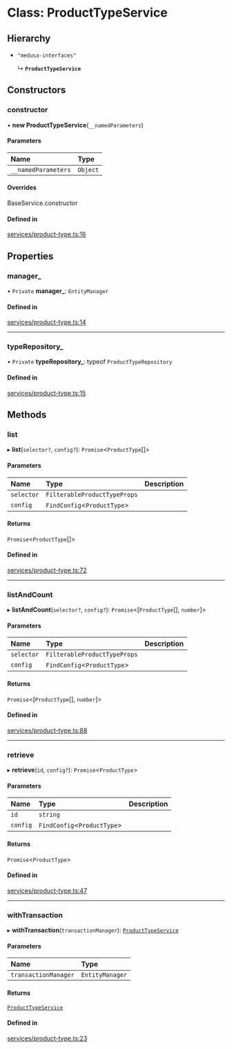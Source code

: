 # Class: ProductTypeService

## Hierarchy

- `"medusa-interfaces"`

  ↳ **`ProductTypeService`**

## Constructors

### constructor

• **new ProductTypeService**(`__namedParameters`)

#### Parameters

| Name | Type |
| :------ | :------ |
| `__namedParameters` | `Object` |

#### Overrides

BaseService.constructor

#### Defined in

[services/product-type.ts:16](https://github.com/medusajs/medusa/blob/e539bdc6/packages/medusa/src/services/product-type.ts#L16)

## Properties

### manager\_

• `Private` **manager\_**: `EntityManager`

#### Defined in

[services/product-type.ts:14](https://github.com/medusajs/medusa/blob/e539bdc6/packages/medusa/src/services/product-type.ts#L14)

___

### typeRepository\_

• `Private` **typeRepository\_**: typeof `ProductTypeRepository`

#### Defined in

[services/product-type.ts:15](https://github.com/medusajs/medusa/blob/e539bdc6/packages/medusa/src/services/product-type.ts#L15)

## Methods

### list

▸ **list**(`selector?`, `config?`): `Promise`<`ProductType`[]\>

#### Parameters

| Name | Type | Description |
| :------ | :------ | :------ |
| `selector` | `FilterableProductTypeProps` |  |
| `config` | `FindConfig`<`ProductType`\> |  |

#### Returns

`Promise`<`ProductType`[]\>

#### Defined in

[services/product-type.ts:72](https://github.com/medusajs/medusa/blob/e539bdc6/packages/medusa/src/services/product-type.ts#L72)

___

### listAndCount

▸ **listAndCount**(`selector?`, `config?`): `Promise`<[`ProductType`[], `number`]\>

#### Parameters

| Name | Type | Description |
| :------ | :------ | :------ |
| `selector` | `FilterableProductTypeProps` |  |
| `config` | `FindConfig`<`ProductType`\> |  |

#### Returns

`Promise`<[`ProductType`[], `number`]\>

#### Defined in

[services/product-type.ts:88](https://github.com/medusajs/medusa/blob/e539bdc6/packages/medusa/src/services/product-type.ts#L88)

___

### retrieve

▸ **retrieve**(`id`, `config?`): `Promise`<`ProductType`\>

#### Parameters

| Name | Type | Description |
| :------ | :------ | :------ |
| `id` | `string` |  |
| `config` | `FindConfig`<`ProductType`\> |  |

#### Returns

`Promise`<`ProductType`\>

#### Defined in

[services/product-type.ts:47](https://github.com/medusajs/medusa/blob/e539bdc6/packages/medusa/src/services/product-type.ts#L47)

___

### withTransaction

▸ **withTransaction**(`transactionManager`): [`ProductTypeService`](ProductTypeService.md)

#### Parameters

| Name | Type |
| :------ | :------ |
| `transactionManager` | `EntityManager` |

#### Returns

[`ProductTypeService`](ProductTypeService.md)

#### Defined in

[services/product-type.ts:23](https://github.com/medusajs/medusa/blob/e539bdc6/packages/medusa/src/services/product-type.ts#L23)
